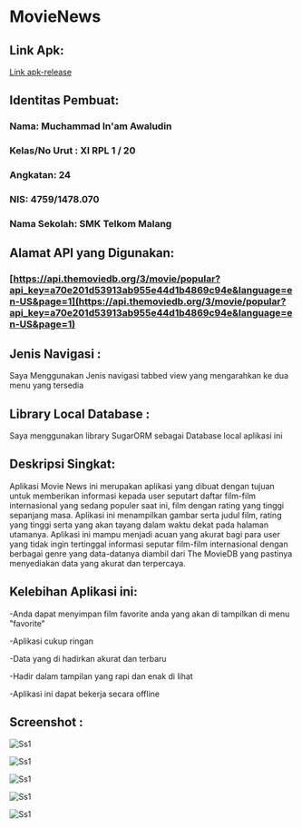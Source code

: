 # MovieNews




## Link Apk:
  [Link apk-release](https://drive.google.com/open?id=0Bxzv7ZNEpQLtNHMzOVU1Z01XVzQ) 



## Identitas Pembuat:

###  Nama: Muchammad In'am Awaludin

###  Kelas/No Urut : XI RPL 1 / 20

###  Angkatan: 24

###  NIS: 4759/1478.070

###  Nama Sekolah: SMK Telkom Malang



## Alamat API yang Digunakan:

### [https://api.themoviedb.org/3/movie/popular?api_key=a70e201d53913ab955e44d1b4869c94e&language=en-US&page=1](https://api.themoviedb.org/3/movie/popular?api_key=a70e201d53913ab955e44d1b4869c94e&language=en-US&page=1)


## Jenis Navigasi :

 Saya Menggunakan Jenis navigasi tabbed view yang mengarahkan ke dua menu yang tersedia
 
 
## Library Local Database :

  Saya menggunakan library SugarORM sebagai Database local aplikasi ini
  
## Deskripsi Singkat:
  
  Aplikasi Movie News ini merupakan aplikasi yang dibuat dengan tujuan untuk memberikan informasi kepada user seputart daftar film-film internasional yang sedang populer saat ini, film dengan rating yang tinggi sepanjang masa. Aplikasi ini menampilkan gambar serta judul film, rating yang tinggi serta yang akan tayang dalam waktu dekat pada halaman utamanya. Aplikasi ini mampu menjadi acuan yang akurat bagi para user yang tidak ingin tertinggal informasi seputar film-film internasional dengan berbagai genre yang data-datanya diambil dari The MovieDB yang pastinya menyediakan data yang akurat dan terpercaya.

## Kelebihan Aplikasi ini:
  -Anda dapat menyimpan film favorite anda yang akan di tampilkan di menu "favorite"
  
  
  -Aplikasi cukup ringan
  
  
  -Data yang di hadirkan akurat dan terbaru
  
  
  -Hadir dalam tampilan yang rapi dan enak di lihat
  
  
  -Aplikasi ini dapat bekerja secara offline
  
 ## Screenshot :
 
 ![Ss1](https://docs.google.com/uc?id=0Bxzv7ZNEpQLtYVZMS3gtYWVsVHc)
 
 ![Ss1](https://docs.google.com/uc?id=0Bxzv7ZNEpQLtNVNoVzJscFFfckE)
 
 ![Ss1](https://docs.google.com/uc?id=0Bxzv7ZNEpQLtNWRpMnNfS3h2MFU)
 
 ![Ss1](https://docs.google.com/uc?id=0Bxzv7ZNEpQLtaG80SzVDbmZaTnc)
 
 ![Ss1](https://docs.google.com/uc?id=0Bxzv7ZNEpQLteWxlX1B5VFRGUmc)
 
 

 
 
 
 
 
 
 
 
 
